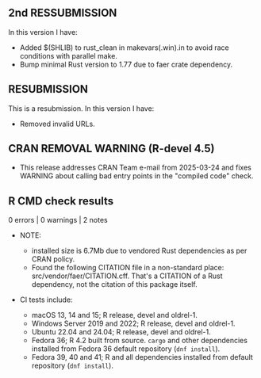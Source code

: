## 2nd RESSUBMISSION

In this version I have:

* Added $(SHLIB) to rust_clean in makevars(.win).in to avoid race conditions with parallel make.
* Bump minimal Rust version to 1.77 due to faer crate dependency.

## RESUBMISSION

This is a resubmission. In this version I have:

* Removed invalid URLs.

## CRAN REMOVAL WARNING (R-devel 4.5)

* This release addresses CRAN Team e-mail from 2025-03-24 and fixes WARNING about calling bad entry points in the "compiled code" check.

## R CMD check results

0 errors | 0 warnings | 2 notes

* NOTE:
  - installed size is 6.7Mb due to vendored Rust dependencies as per CRAN policy.
  - Found the following CITATION file in a non-standard place: src/vendor/faer/CITATION.cff. That's a CITATION of a Rust dependency, not the citation of this package itself.

* CI tests include:
  - macOS 13, 14 and 15; R release, devel and oldrel-1.
  - Windows Server 2019 and 2022; R release, devel and oldrel-1.
  - Ubuntu 22.04 and 24.04; R release, devel and oldrel-1.
  - Fedora 36; R 4.2 built from source. `cargo` and other dependencies installed from Fedora 36 default repository (`dnf install`).
  - Fedora 39, 40 and 41; R and all dependencies installed from default repository (`dnf install`).
